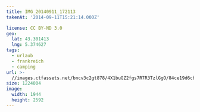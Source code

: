 ```yaml
---
title: IMG_20140911_172113
takenAt: '2014-09-11T15:21:14.000Z'

license: CC BY-ND 3.0
geo:
  lat: 43.301413
  lng: 5.374627
tags:
  - urlaub
  - frankreich
  - camping
url: >-
  //images.ctfassets.net/bncv3c2gt878/4X1buGZ2fgs7R7R3TzlGgO/84ce19d6cbe1adc6836f906ea7d8b857/img_20140911_172113_28278608246_o
size: 1224004
image:
  width: 1944
  height: 2592
---
```

